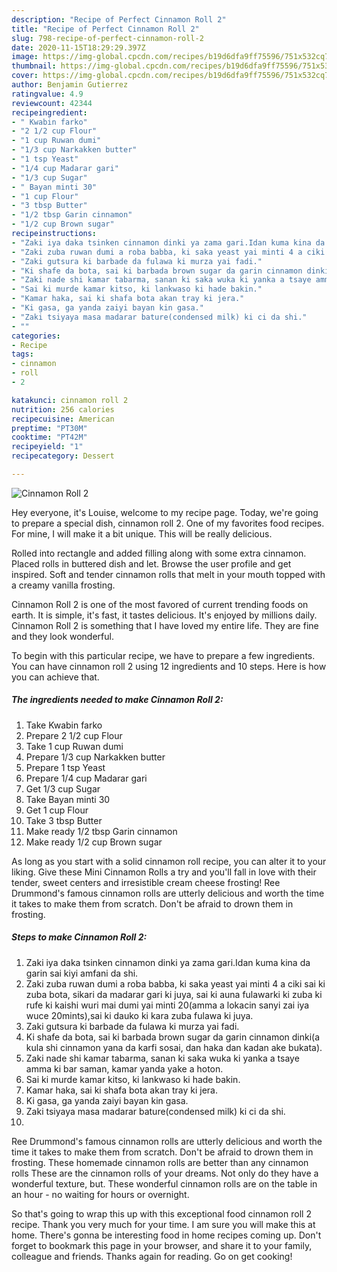 ```yaml
---
description: "Recipe of Perfect Cinnamon Roll 2"
title: "Recipe of Perfect Cinnamon Roll 2"
slug: 798-recipe-of-perfect-cinnamon-roll-2
date: 2020-11-15T18:29:29.397Z
image: https://img-global.cpcdn.com/recipes/b19d6dfa9ff75596/751x532cq70/cinnamon-roll-2-recipe-main-photo.jpg
thumbnail: https://img-global.cpcdn.com/recipes/b19d6dfa9ff75596/751x532cq70/cinnamon-roll-2-recipe-main-photo.jpg
cover: https://img-global.cpcdn.com/recipes/b19d6dfa9ff75596/751x532cq70/cinnamon-roll-2-recipe-main-photo.jpg
author: Benjamin Gutierrez
ratingvalue: 4.9
reviewcount: 42344
recipeingredient:
- " Kwabin farko"
- "2 1/2 cup Flour"
- "1 cup Ruwan dumi"
- "1/3 cup Narkakken butter"
- "1 tsp Yeast"
- "1/4 cup Madarar gari"
- "1/3 cup Sugar"
- " Bayan minti 30"
- "1 cup Flour"
- "3 tbsp Butter"
- "1/2 tbsp Garin cinnamon"
- "1/2 cup Brown sugar"
recipeinstructions:
- "Zaki iya daka tsinken cinnamon dinki ya zama gari.Idan kuma kina da garin sai kiyi amfani da shi."
- "Zaki zuba ruwan dumi a roba babba, ki saka yeast yai minti 4 a ciki sai ki zuba bota, sikari da madarar gari ki juya, sai ki auna fulawarki ki zuba ki rufe ki kaishi wuri mai dumi yai minti 20(amma a lokacin sanyi zai iya wuce 20mints),sai ki dauko ki kara zuba fulawa ki juya."
- "Zaki gutsura ki barbade da fulawa ki murza yai fadi."
- "Ki shafe da bota, sai ki barbada brown sugar da garin cinnamon dinki(a kula shi cinnamon yana da karfi sosai, dan haka dan kadan ake bukata)."
- "Zaki nade shi kamar tabarma, sanan ki saka wuka ki yanka a tsaye amma ki bar saman, kamar yanda yake a hoton."
- "Sai ki murde kamar kitso, ki lankwaso ki hade bakin."
- "Kamar haka, sai ki shafa bota akan tray ki jera."
- "Ki gasa, ga yanda zaiyi bayan kin gasa."
- "Zaki tsiyaya masa madarar bature(condensed milk) ki ci da shi."
- ""
categories:
- Recipe
tags:
- cinnamon
- roll
- 2

katakunci: cinnamon roll 2 
nutrition: 256 calories
recipecuisine: American
preptime: "PT30M"
cooktime: "PT42M"
recipeyield: "1"
recipecategory: Dessert

---
```



![Cinnamon Roll 2](https://img-global.cpcdn.com/recipes/b19d6dfa9ff75596/751x532cq70/cinnamon-roll-2-recipe-main-photo.jpg)

Hey everyone, it's Louise, welcome to my recipe page. Today, we're going to prepare a special dish, cinnamon roll 2. One of my favorites food recipes. For mine, I will make it a bit unique. This will be really delicious.

Rolled into rectangle and added filling along with some extra cinnamon. Placed rolls in buttered dish and let. Browse the user profile and get inspired. Soft and tender cinnamon rolls that melt in your mouth topped with a creamy vanilla frosting.

Cinnamon Roll 2 is one of the most favored of current trending foods on earth. It is simple, it's fast, it tastes delicious. It's enjoyed by millions daily. Cinnamon Roll 2 is something that I have loved my entire life. They are fine and they look wonderful.


To begin with this particular recipe, we have to prepare a few ingredients. You can have cinnamon roll 2 using 12 ingredients and 10 steps. Here is how you can achieve that.

<!--inarticleads1-->

##### The ingredients needed to make Cinnamon Roll 2:

1. Take  Kwabin farko
1. Prepare 2 1/2 cup Flour
1. Take 1 cup Ruwan dumi
1. Prepare 1/3 cup Narkakken butter
1. Prepare 1 tsp Yeast
1. Prepare 1/4 cup Madarar gari
1. Get 1/3 cup Sugar
1. Take  Bayan minti 30
1. Get 1 cup Flour
1. Take 3 tbsp Butter
1. Make ready 1/2 tbsp Garin cinnamon
1. Make ready 1/2 cup Brown sugar


As long as you start with a solid cinnamon roll recipe, you can alter it to your liking. Give these Mini Cinnamon Rolls a try and you&#39;ll fall in love with their tender, sweet centers and irresistible cream cheese frosting! Ree Drummond&#39;s famous cinnamon rolls are utterly delicious and worth the time it takes to make them from scratch. Don&#39;t be afraid to drown them in frosting. 

<!--inarticleads2-->

##### Steps to make Cinnamon Roll 2:

1. Zaki iya daka tsinken cinnamon dinki ya zama gari.Idan kuma kina da garin sai kiyi amfani da shi.
1. Zaki zuba ruwan dumi a roba babba, ki saka yeast yai minti 4 a ciki sai ki zuba bota, sikari da madarar gari ki juya, sai ki auna fulawarki ki zuba ki rufe ki kaishi wuri mai dumi yai minti 20(amma a lokacin sanyi zai iya wuce 20mints),sai ki dauko ki kara zuba fulawa ki juya.
1. Zaki gutsura ki barbade da fulawa ki murza yai fadi.
1. Ki shafe da bota, sai ki barbada brown sugar da garin cinnamon dinki(a kula shi cinnamon yana da karfi sosai, dan haka dan kadan ake bukata).
1. Zaki nade shi kamar tabarma, sanan ki saka wuka ki yanka a tsaye amma ki bar saman, kamar yanda yake a hoton.
1. Sai ki murde kamar kitso, ki lankwaso ki hade bakin.
1. Kamar haka, sai ki shafa bota akan tray ki jera.
1. Ki gasa, ga yanda zaiyi bayan kin gasa.
1. Zaki tsiyaya masa madarar bature(condensed milk) ki ci da shi.
1. 


Ree Drummond&#39;s famous cinnamon rolls are utterly delicious and worth the time it takes to make them from scratch. Don&#39;t be afraid to drown them in frosting. These homemade cinnamon rolls are better than any cinnamon rolls These are the cinnamon rolls of your dreams. Not only do they have a wonderful texture, but. These wonderful cinnamon rolls are on the table in an hour - no waiting for hours or overnight. 

So that's going to wrap this up with this exceptional food cinnamon roll 2 recipe. Thank you very much for your time. I am sure you will make this at home. There's gonna be interesting food in home recipes coming up. Don't forget to bookmark this page in your browser, and share it to your family, colleague and friends. Thanks again for reading. Go on get cooking!
